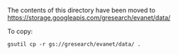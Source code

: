 The contents of this directory have been moved to https://storage.googleapis.com/gresearch/evanet/data/

To copy:

```
gsutil cp -r gs://gresearch/evanet/data/ .
```
